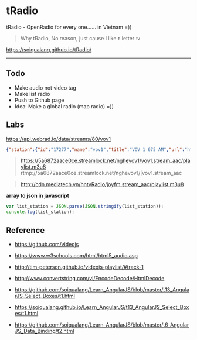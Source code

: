 # tRadio
tRadio - OpenRadio for every one...... in Vietnam =))

> Why tRadio, No reason, just cause I like `t` letter :v

https://soiqualang.github.io/tRadio/

***

## Todo
* Make audio not video tag
* Make list radio
* Push to Github page
* Idea: Make a global radio (map radio) =))


## Labs

https://api.webrad.io/data/streams/80/vov1

```json
{"station":{"id":"17277","name":"vov1","title":"VOV 1 675 AM","url":"http:\/\/vov1.vov.vn\/","usePopup":false},"streams":[{"id":206289,"isContainer":true,"mediaType":"HTML","mime":"text\/html","posX":192,"posY":242,"url":"http:\/\/vov1.vov.vn\/"},{"id":333929,"isContainer":true,"mediaType":"HLS","mime":"application\/x-mpegURL","posX":0,"posY":0,"url":"https:\/\/5a6872aace0ce.streamlock.net\/nghevov1\/vov1.stream_aac\/playlist.m3u8"},{"id":335958,"isContainer":true,"mediaType":"Flash","mime":"audio\/mp4","posX":0,"posY":0,"url":"rtmp:\/\/5a6872aace0ce.streamlock.net\/nghevov1\/|vov1.stream_aac"}]}
```

> https://5a6872aace0ce.streamlock.net/nghevov1/vov1.stream_aac/playlist.m3u8
> rtmp://5a6872aace0ce.streamlock.net/nghevov1/|vov1.stream_aac

> http://cdn.mediatech.vn/hntvRadio/joyfm.stream_aac/playlist.m3u8

**array to json in javascript**
```js
var list_station = JSON.parse(JSON.stringify(list_station));
console.log(list_station);
```

## Reference
* https://github.com/videojs
* https://www.w3schools.com/html/html5_audio.asp
* http://tim-peterson.github.io/videojs-playlist/#track-1
* http://www.convertstring.com/vi/EncodeDecode/HtmlDecode

* https://github.com/soiqualang/Learn_AngularJS/blob/master/t13_AngularJS_Select_Boxes/t1.html
* https://soiqualang.github.io/Learn_AngularJS/t13_AngularJS_Select_Boxes/t1.html

* https://github.com/soiqualang/Learn_AngularJS/blob/master/t6_AngularJS_Data_Binding/t2.html